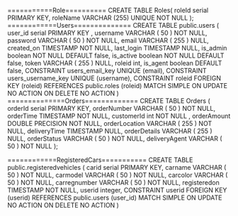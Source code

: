 ===========Role==========
CREATE TABLE Roles(
   roleId serial PRIMARY KEY,
   roleName VARCHAR (255) UNIQUE NOT NULL
);
============Users==============
CREATE TABLE public.users
(
    user_id serial PRIMARY KEY ,
    username  VARCHAR ( 50 ) NOT NULL,
    password  VARCHAR ( 50 ) NOT NULL,
    email  VARCHAR ( 255 )  NULL,
    created_on  TIMESTAMP  NOT NULL,
    last_login  TIMESTAMP  NULL,
    is_admin boolean NOT NULL DEFAULT false,
    is_active boolean NOT NULL DEFAULT false,
    token VARCHAR ( 255 )  NULL,
    roleid int,
    is_agent boolean DEFAULT false,
    CONSTRAINT users_email_key UNIQUE (email),
    CONSTRAINT users_username_key UNIQUE (username),
    CONSTRAINT roleid FOREIGN KEY (roleid)
        REFERENCES public.roles (roleid) MATCH SIMPLE
        ON UPDATE NO ACTION
        ON DELETE NO ACTION
)
==============Orders=============
CREATE TABLE Orders (
	orderId serial PRIMARY KEY,
	orderNumber VARCHAR ( 50 ) NOT NULL,
	orderTime TIMESTAMP  NOT NULL,
	customerId int NOT NULL ,
	orderAmount DOUBLE PRECISION  NOT NULL,
	orderLocation VARCHAR ( 255 ) NOT NULL,
	deliveryTime TIMESTAMP NULL,
	orderDetails VARCHAR ( 255 )  NULL,
	orderStatus VARCHAR ( 50 ) NOT NULL,
	deliveryAgent VARCHAR ( 50 ) NOT NULL
);

============RegisteredCars===========
CREATE TABLE public.registeredvehicles
(
    carid serial PRIMARY KEY,
    carname  VARCHAR ( 50 ) NOT NULL,
    carmodel VARCHAR ( 50 ) NOT NULL,
    carcolor VARCHAR ( 50 ) NOT NULL,
    carregnumber VARCHAR ( 50 ) NOT NULL,
    registeredon TIMESTAMP NOT NULL,
    userid integer,
    CONSTRAINT userid FOREIGN KEY (userid)
        REFERENCES public.users (user_id) MATCH SIMPLE
        ON UPDATE NO ACTION
        ON DELETE NO ACTION
)
